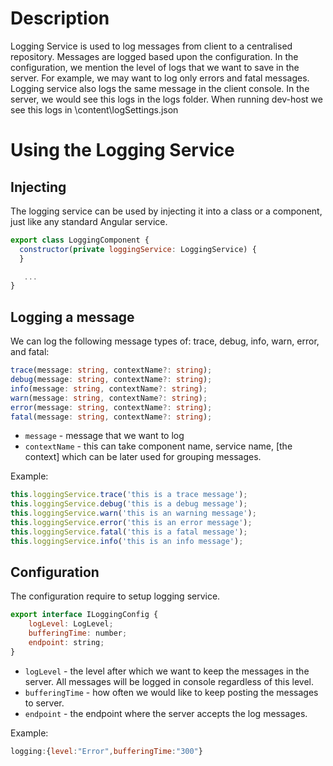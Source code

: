 # Description

Logging Service is used to log messages from client to a centralised repository. Messages are logged based upon the configuration. In the configuration, we mention the level of logs that we want to save in the server.  For example, we may want to log only errors and fatal messages. Logging service also logs the same message in the client console. In the server, we would see this logs in the logs folder. When running dev-host we see this logs in \content\logSettings.json

# Using the Logging Service

## Injecting

The logging service can be used by injecting it into a class or a component, just like any standard Angular service.
```javascript
export class LoggingComponent {
  constructor(private loggingService: LoggingService) {
  }

   ...
}
```

## Logging a message

We can log the following message types of: trace, debug, info, warn, error, and fatal:

```typescript
trace(message: string, contextName?: string);
debug(message: string, contextName?: string);
info(message: string, contextName?: string);
warn(message: string, contextName?: string);
error(message: string, contextName?: string);
fatal(message: string, contextName?: string);
```
- ```message``` - message that we want to log
- ```contextName``` - this can take component name, service name, [the context] which can be later used for grouping messages.


Example:
```javascript
this.loggingService.trace('this is a trace message');
this.loggingService.debug('this is a debug message');
this.loggingService.warn('this is an warning message');
this.loggingService.error('this is an error message');
this.loggingService.fatal('this is a fatal message');
this.loggingService.info('this is an info message');
```

## Configuration

The configuration require to setup logging service.

```javascript
export interface ILoggingConfig {
    logLevel: LogLevel;
    bufferingTime: number;
    endpoint: string;
}
```
- ```logLevel``` - the level after which we want to keep the messages in the server. All messages will be logged in console regardless of this level.
- ```bufferingTime``` - how often we would like to keep posting the messages to server.
- ```endpoint``` - the endpoint where the server accepts the log messages.

Example:
```javascript
logging:{level:"Error",bufferingTime:"300"}
```
